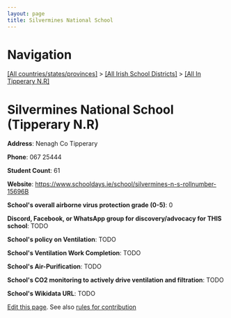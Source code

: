 ```yaml
---
layout: page
title: Silvermines National School
---
```

# Navigation

[[All countries/states/provinces]](../../..) > [[All Irish School Districts]](../..) > [[All In Tipperary N.R]](..)

# Silvermines National School (Tipperary N.R)

**Address**: Nenagh Co Tipperary

**Phone**: 067 25444

**Student Count**: 61

**Website**: <https://www.schooldays.ie/school/silvermines-n-s-rollnumber-15696B>

**School's overall airborne virus protection grade (0-5)**: 0

**Discord, Facebook, or WhatsApp group for discovery/advocacy for THIS school**: TODO

**School's policy on Ventilation**: TODO

**School's Ventilation Work Completion**: TODO

**School's Air-Purification**: TODO

**School's CO2 monitoring to actively drive ventilation and filtration**: TODO

**School's Wikidata URL**: TODO


[Edit this page](https://github.com/ventilate-schools/Ireland/edit/main/./Tipperary_N.R/Silvermines_National_School.md). See also [rules for contribution](../../../contribution-rules/)